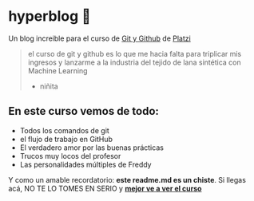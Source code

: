# hyperblog 💚
Un blog increible para el curso de [Git y Github](https://platzi.com/git-github/ "Curso de Git y Github") de [Platzi](https://platzi.com/ "Platzi")
> el curso de git y github es lo que me hacia falta para triplicar mis ingresos y lanzarme a la industria del tejido de lana sintética con Machine Learning
> - niñita

## En este curso vemos de todo:
* Todos los comandos de git
* el flujo de trabajo en GitHub
* El verdadero amor por las buenas prácticas
* Trucos muy locos del profesor
* Las personalidades múltiples de Freddy

Y como un amable recordatorio: **este readme.md es un chiste**. Si llegas acá, NO TE LO TOMES EN SERIO y [**mejor ve a ver el curso**](https://platzi.com/git-github/ "a ver el curso")



